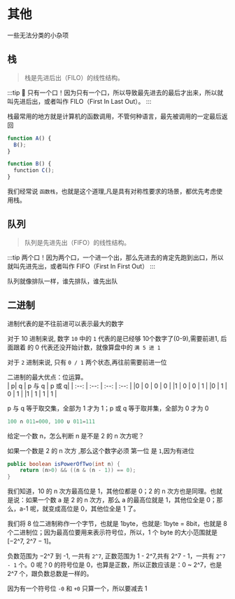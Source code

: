 
# 其他
一些无法分类的小杂项


## 栈
> 栈是先进后出（FILO）的线性结构。

:::tip 📝
只有一个口！因为只有一个口，所以导致最先进去的最后才出来，所以就叫先进后出，或者叫作 FILO（First In Last Out）。
:::

栈最常用的地方就是计算机的函数调用，不管何种语言，最先被调用的一定最后返回

```js
function A() {
  B();
}

function B() {
  function C();
}
```
我们经常说 `函数栈`，也就是这个道理,凡是具有对称性要求的场景，都优先考虑使用栈。

## 队列
> 队列是先进先出（FIFO）的线性结构。

:::tip
两个口！因为两个口，一个进一个出，那么先进去的肯定先跑到出口，所以就叫先进先出，或者叫作 FIFO（First In First Out）
:::

队列就像排队一样，谁先排队，谁先出队

## 二进制
<blue>进制代表的是不往前进可以表示最大的数字</blue>

 对于 10 进制来说, 数字 `10` 中的 `1` 代表的是已经够 10个数字了(0-9),需要前进1, 后面跟着 的 0 代表还没开始计数，就像算盘中的 `满 5 进 1`  

对于 `2` 进制来说, 只有 `0 / 1` 两个状态,再往前需要前进一位  

二进制的最大优点：位运算。  
| p|	q |	p 与 q |	p 或 q|
| :--: | :--: | :--: | :--: |
|0 |	0 |	0 |	0 |
|1 |	0 |	0 |	1 |
|0 |	1 |	0 |	1 |
|1 |	1 |	1 |	1 |

p 与 q 等于取交集，全部为 1 才为 1；p 或 q 等于取并集，全部为 0 才为 0

```js
100 ∩ 011=000, 100 ∪ 011=111
```

给定一个数 n，怎么判断 n 是不是 2 的 n 次方呢？  

如果一个数是 2 的 n 次方 ,那么这个数字必须 第一位 是 `1`,因为有进位

```java
public boolean isPowerOfTwo(int n) {
    return (n>0) && ((n & (n - 1)) == 0);
}
```
我们知道，10 的 n 次方最高位是 1，其他位都是 0；2 的 n 次方也是同理。也就是说：如果一个数 a 是 2 的 n 次方，那么 a 的最高位就是 1，其他位全是 0；那么，a-1 呢，就变成高位是 0，其他位全是 1 了。  

我们将 8 位二进制称作一个字节，也就是 1byte，也就是: 1byte = 8bit，也就是 8 个二进制位；因为最高位要用来表示符号位，所以，1 个 byte 的大小范围就是 [−2^7, 2^7 − 1]。

负数范围为 −2^7 到 -1, 一共有 `2^7`, 正数范围为  1 - 2^7,共有 2^7 - 1，一共有 `2^7 - 1` 个。0 呢？0 的符号位是 0，也算是正数，所以正数应该是：0 ~ 2^7，也是 2^7 个，跟负数总数是一样的。

因为有一个符号位 `-0` 和 `+0` 只算一个，所以要减去 1